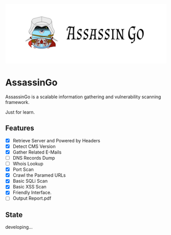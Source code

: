 ![](./logo.jpg)

# AssassinGo

AssassinGo is a scalable information gathering and vulnerability scanning framework.

Just for learn.

## Features

- [X] Retrieve Server and Powered by Headers
- [X] Detect CMS Version
- [X] Gather Related E-Mails
- [ ] DNS Records Dump
- [ ] Whois Lookup
- [X] Port Scan
- [X] Crawl the Paramed URLs
- [X] Basic SQLi Scan
- [X] Basic XSS Scan
- [X] Friendly Interface.
- [ ] Output Report.pdf

## State

developing...